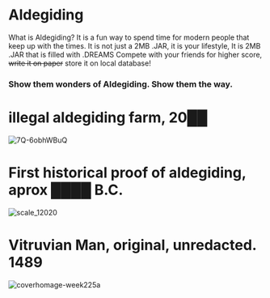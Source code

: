 # Aldegiding
What is Aldegiding? It is a fun way to spend time for modern people that keep up with the times.
It is not just a 2MB .JAR, it is your lifestyle,
It is 2MB .JAR that is filled with .DREAMS
Compete with your friends for higher score, ~~write it on paper~~ store it on local database!
### Show them wonders of Aldegiding. Show them the way.

# illegal aldegiding farm, 20██
![7Q-6obhWBuQ](https://user-images.githubusercontent.com/73439281/127904842-a0f02dbe-79fa-43dd-998e-a75fc0671e69.jpg)

# First historical proof of aldegiding, aprox ████ B.C.
![scale_12020](https://user-images.githubusercontent.com/73439281/127905858-854fc857-7743-450c-8828-9e783d1f4832.png)

# Vitruvian Man, original, unredacted. 1489
![coverhomage-week225a](https://user-images.githubusercontent.com/73439281/127906956-4dad8da0-c7ba-4f40-961b-fcdf87a08101.png)
